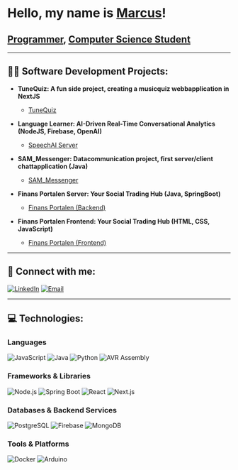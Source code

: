 # Hello, my name is [Marcus](https://www.linkedin.com/in/marcus-larsson-a16409249/)!
## [Programmer](https://github.com/marcuslarsson92), [Computer Science Student](https://www.linkedin.com/in/marcus-larsson-a16409249/)

---

## 👨‍💻 Software Development Projects:

- **TuneQuiz: A fun side project, creating a musicquiz webbapplication in NextJS**
  - [TuneQuiz](https://github.com/marcuslarsson92/tunequiz)

- **Language Learner: AI-Driven Real-Time Conversational Analytics (NodeJS, Firebase, OpenAI)**
  - [SpeechAI Server](https://github.com/marcuslarsson92/SpeechAI_Server)
 
- **SAM_Messenger: Datacommunication project, first server/client chattapplication (Java)**
  - [SAM_Messenger](https://github.com/marcuslarsson92/SAM_Messenger)
    
- **Finans Portalen Server: Your Social Trading Hub (Java, SpringBoot)**
  - [Finans Portalen (Backend)](https://github.com/marcuslarsson92/FP_Server)
    
- **Finans Portalen Frontend: Your Social Trading Hub (HTML, CSS, JavaScript)**
  - [Finans Portalen (Frontend)](https://github.com/marcuslarsson92/FP_First)


---

## 🤳 Connect with me:

[![LinkedIn](https://img.shields.io/badge/LinkedIn-0077B5?style=for-the-badge&logo=linkedin&logoColor=white)](https://www.linkedin.com/in/marcus-larsson-a16409249/)
[![Email](https://img.shields.io/badge/Email-marcuslarsson92@gmail.com-D14836?style=for-the-badge&logo=gmail&logoColor=white)](mailto:marcuslarsson92@gmail.com)


---

## 💻 Technologies:

### **Languages**
![JavaScript](https://img.shields.io/badge/JAVASCRIPT-F7DF1E?style=for-the-badge&logo=javascript&logoColor=black)
![Java](https://img.shields.io/badge/JAVA-007396?style=for-the-badge&logo=java&logoColor=white)
![Python](https://img.shields.io/badge/PYTHON-3776AB?style=for-the-badge&logo=python&logoColor=white)
![AVR Assembly](https://img.shields.io/badge/AVR%20ASSEMBLY-FF5733?style=for-the-badge)

### **Frameworks & Libraries**
![Node.js](https://img.shields.io/badge/NODE.JS-339933?style=for-the-badge&logo=node.js&logoColor=white)
![Spring Boot](https://img.shields.io/badge/SPRING%20BOOT-6DB33F?style=for-the-badge&logo=spring-boot&logoColor=white)
![React](https://img.shields.io/badge/REACT-20232A?style=for-the-badge&logo=react&logoColor=61DAFB)
![Next.js](https://img.shields.io/badge/NEXT.JS-000000?style=for-the-badge&logo=next.js&logoColor=white)

### **Databases & Backend Services**
![PostgreSQL](https://img.shields.io/badge/POSTGRESQL-316192?style=for-the-badge&logo=postgresql&logoColor=white)
![Firebase](https://img.shields.io/badge/FIREBASE-FFCA28?style=for-the-badge&logo=firebase&logoColor=black)
![MongoDB](https://img.shields.io/badge/MONGODB-47A248?style=for-the-badge&logo=mongodb&logoColor=white)

### **Tools & Platforms**
![Docker](https://img.shields.io/badge/DOCKER-2496ED?style=for-the-badge&logo=docker&logoColor=white)
![Arduino](https://img.shields.io/badge/ARDUINO-00979D?style=for-the-badge&logo=arduino&logoColor=white)
